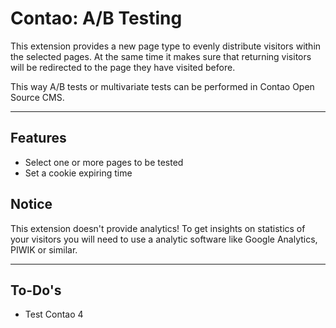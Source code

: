 # Contao: A/B Testing

This extension provides a new page type to evenly distribute visitors within the selected pages. At the same time it makes sure that returning visitors will be redirected to the page they have visited before.

This way A/B tests or multivariate tests can be performed in Contao Open Source CMS.

---

## Features
* Select one or more pages to be tested
* Set a cookie expiring time

## Notice
This extension doesn't provide analytics! To get insights on statistics of your visitors you will need to use a analytic software like Google Analytics, PIWIK or similar.

---

## To-Do's
* Test Contao 4
